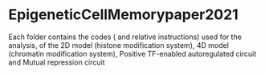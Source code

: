 # EpigeneticCellMemorypaper2021

Each folder contains the codes ( and relative instructions) used for the analysis, of the 2D model (histone modification system), 4D model (chromatin modification system), Positive TF-enabled autoregulated circuit and Mutual repression circuit
